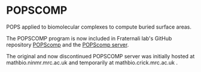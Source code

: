 # POPSCOMP
POPS applied to biomolecular complexes to compute buried surface areas.

The POPSCOMP program is now included in Fraternali lab's GitHub repository 
[POPScomp](https://github.com/Fraternalilab/POPScomp) and the
[POPScomp server](http://popscomp.org:3838).

The original and now discontinued POPSCOMP server was initially hosted at mathbio.ninmr.mrc.ac.uk
and temporarily at mathbio.crick.mrc.ac.uk .
